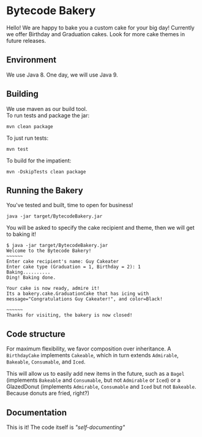 # Bytecode Bakery
Hello! We are happy to bake you a custom cake for your big day! Currently we offer Birthday and Graduation cakes. Look for more cake themes in future releases.

## Environment
We use Java 8. One day, we will use Java 9.

## Building
We use maven as our build tool.  
To run tests and package the jar:

`mvn clean package`

To just run tests:

`mvn test`

To build for the impatient:

`mvn -DskipTests clean package`

## Running the Bakery
You've tested and built, time to open for business!

`java -jar target/BytecodeBakery.jar`

You will be asked to specify the cake recipient and theme, then we will get to baking it!

```
$ java -jar target/BytecodeBakery.jar 
Welcome to the Bytecode Bakery!
~~~~~~
Enter cake recipient's name: Guy Cakeater
Enter cake type (Graduation = 1, Birthday = 2): 1
Baking..........
Ding! Baking done.

Your cake is now ready, admire it!
Its a bakery.cake.GraduationCake that has icing with message="Congratulations Guy Cakeater!", and color=Black!

~~~~~~
Thanks for visiting, the bakery is now closed!
```


## Code structure
For maximum flexibility, we favor composition over inheritance. A `BirthdayCake` implements `Cakeable`, which in turn extends `Admirable`, `Bakeable`, `Consumable`, and `Iced`.

This will allow us to easily add new items in the future, such as a `Bagel` (implements `Bakeable` and `Consumable`, but not `Admirable` or `Iced`) or a GlazedDonut (implements `Admirable`, `Consumable` and `Iced` but not `Bakeable`. Because donuts are fried, right?)

## Documentation
This is it! The code itself is *"self-documenting"*